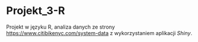 # Projekt_3-R
Projekt w języku R, analiza danych ze strony https://www.citibikenyc.com/system-data z wykorzystaniem aplikacji *Shiny*.
